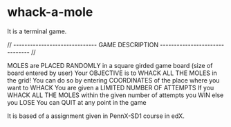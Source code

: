 # whack-a-mole

It is a terminal game.

// ------------------------------ GAME DESCRIPTION ------------------------------- //

MOLES are PLACED RANDOMLY in a square girded game board (size of board entered by user)
Your OBJECTIVE is to WHACK ALL THE MOLES in the grid! You can do so by entering COORDINATES of the place where you want to WHACK
You are given a LIMITED NUMBER OF ATTEMPTS
If you WHACK ALL THE MOLES within the given number of attempts you WIN else you LOSE
You can QUIT at any point in the game

It is based of a assignment given in PennX-SD1 course in edX.
